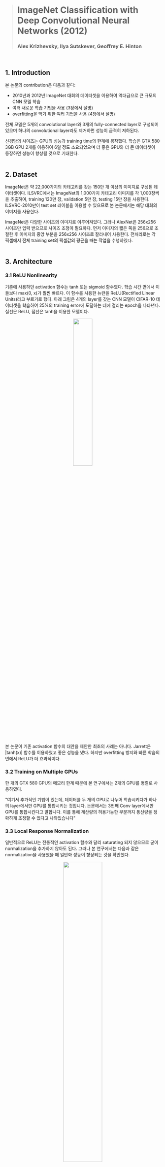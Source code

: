 > # ImageNet Classification with Deep Convolutional Neural Networks (2012)
> ### Alex Krizhevsky, Ilya Sutskever, Geoffrey E. Hinton
</br>

## 1. Introduction
본 논문의 contribution은 다음과 같다:
- 2010년과 2012년 ImageNet 대회의 데이터셋을 이용하여 역대급으로 큰 규모의 CNN 모델 학습
- 여러 새로운 학습 기법을 사용 (3장에서 설명)
- overfitting을 막기 위한 여러 기법을 사용 (4장에서 설명)

전체 모델은 5개의 convolutional layer와 3개의 fully-connected layer로 구성되어 있으며 하나의 convolutional layer라도 제거하면 성능이 급격히 저하된다.

신경망의 사이즈는 GPU의 성능과 training time의 한계에 봉착했다. 학습은 GTX 580 3GB GPU 2개를 이용하여 6일 정도 소요되었으며 더 좋은 GPU와 더 큰 데이터셋이 등장하면 성능이 향상될 것으로 기대한다.
</br>
</br>

## 2. Dataset
ImageNet은 약 22,000가지의 카테고리를 갖는 150만 개 이상의 이미지로 구성된 데이터셋이다.
ILSVRC에서는 ImageNet의 1,000가지 카테고리 이미지를 각 1,000장씩을 추출하여, training 120만 장, validation 5만 장, testing 15만 장을 사용한다.
ILSVRC-2010만이 test set 레이블을 이용할 수 있으므로 본 논문에서는 해당 대회의 이미지를 사용한다.</br>

ImageNet은 다양한 사이즈의 이미지로 이루어져있다. 그러나 AlexNet은 256x256 사이즈만 입력 받으므로 사이즈 조정이 필요하다.
먼저 이미지의 짧은 쪽을 256으로 조절한 후 이미지의 중앙 부분을 256x256 사이즈로 잘라내어 사용한다.
전처리로는 각 픽셀에서 전체 training set의 픽셀값의 평균을 빼는 작업을 수행하였다.
</br>
</br>

## 3. Architecture
### 3.1 ReLU Nonlinearity
기존에 사용하던 activation 함수는 tanh 또는 sigmoid 함수였다. 학습 시간 면에서 이들보다 max(0, x)가 훨씬 빠르다. 이 함수를 사용한 뉴런을 ReLU(Rectified Linear Units)라고 부르기로 했다. 아래 그림은 4개의 layer를 갖는 CNN 모델이 CIFAR-10 데이터셋을 학습하여 25%의 training error에 도달하는 데에 걸리는 epoch을 나타낸다. 실선은 ReLU, 점선은 tanh을 이용한 모델이다.

<p align="center"><img src="https://user-images.githubusercontent.com/86872735/155063648-90cbf655-65ca-483a-90f0-568672d9e77a.png" width="35%"></p>


본 논문이 기존 activation 함수의 대안을 제안한 최초의 사례는 아니다. Jarrett은 |tanh(x)| 함수를 이용하였고 좋은 성능을 냈다. 하지만 overfitting 방지와 빠른 학습의 면에서 ReLU가 더 효과적이다.


### 3.2 Training on Multiple GPUs
한 개의 GTX 580 GPU의 메모리 한계 때문에 본 연구에서는 2개의 GPU를 병렬로 사용하였다. 

"여기서 추가적인 기법이 있는데, 데이터를 두 개의 GPU로 나누어 학습시키다가 하나의 layer에서만 GPU를 통합시키는 것입니다. 논문에서는 3번째 Conv layer에서만 GPU를 통합시킨다고 말합니다. 이를 통해 계산량의 허용가능한 부분까지 통신량을 정확하게 조정할 수 있다고 나와있습니다"


### 3.3 Local Response Normalization
일반적으로 ReLU는 전통적인 activation 함수와 달리 saturating 되지 않으므로 굳이 normalization을 추가하지 않아도 된다. 그러나 본 연구에서는 다음과 같은 normalization을 사용했을 때 일반화 성능이 향상되는 것을 확인했다. 
<p align='center'><img src='https://user-images.githubusercontent.com/86872735/155460331-afb7e938-c5c3-481b-8e5b-d215b62a35c6.png' width='50%'></p>
본 논문에서는 k=2, n=5, α=1E-5, β=0.75 를 사용하였다.


### 3.4 Overlapping Pooling
pooling layer는 동일한 kernel map 내의 이웃한 뉴런들의 정보를 요약하는 역할을 한다.
전통적으로 pooling layer는 overlap 되지 않게(stride를 s, kernel size를 z라고 하면 s = z) 적용해 왔으나 본 논문에서는 overlap 되도록 (s < z) s = 2, z = 3 으로 설정하였다. 그 결과 성능이 향상되었으며 overfitting을 약간 방지하는 효과도 확인하였다.


### 3.5 Overall Architecture
<p align='center'><img src="https://user-images.githubusercontent.com/86872735/155250730-f199b8ee-07ed-445e-a3dc-8dfe30c80b9f.png"></p>

네트워크는 5개의 convolutional layer와 3개의 fully-connected layer로 구성되며 마지막 fully-connected layer의 출력은 softmax 함수를 통해 1000개의 label 중 하나로 결정된다.

* 1st Convolutional Layer
  * input : 224x224x3
  * kernel size : 11x11x3
  * \# of kernels : 96
  * stride : 4
* Response Normalization + Max Pooling
* 2nd Convolutional Layer
  * kernel size : 5x5x48
  * \# of kernels : 256
* Response Normalization + Max Pooling
* 3rd Convolutional Layer
  * kernel size : 3x3x256
  * \# of kernels : 384
* 4th Convolutional Layer
  * kernel size : 3x3x192
  * \# of kernels : 384
* 5th Convolutional Layer
  * kernel size : 3x3x192
  * \# of kernels : 256
* Max Pooling (설명은 없으나 그림에 쓰여있음)
* Fully-Connected Layer
  * \# of neurons : 4096

\* *padding에 대한 설명이 없는 layer는 적당히 추가해야 하는 것 같다* \*
</br>
</br>

## 4. Reducing Overfitting
### 4.1 Data Augmentation
overfitting을 줄이는 가장 간단한 방법은 label-preserving transformation을 이용하여 이미지를 늘리는 것이다. 본 논문에서는 두 가지의 augmentation 방법을 사용하였다.

첫 번째는 이미지의 이동과 수평 반전이다. 256x256 사이즈의 이미지에서 224x224 사이즈의 patch를 추출하여 학습에 이용하였다. 네 부분의 코너와 중앙 부분 중 하나를 선택하고 수평 반전 또한 적용되므로 하나의 원본 이미지를 10가지 경우로 늘리게 된다. 

두 번째는 이미지의 RGB 값에 변화를 주는 것이다. RGB 픽셀값에 주성분 분석을 실시한 뒤 고윳값\*가우시안 랜덤변수(0, 0.01)을 픽셀값에 더해주었다. 

### 4.2 Dropout
여러 다른 모델의 예측을 결합하는 것은 test error를 줄이는 좋은 방법이지만 한번 학습하는데 며칠씩 걸리는 매우 큰 모델에는 적용하기 어렵다. 하지만 효율적으로 그러한 효과를 내는 방법이 바로 "dropout"이다. hidden layer의 각 뉴런은 0.5의 확률로 "drop out" 되며 제거된 뉴런은 예측에 참여하지 않는다. 따라서 매 입력마다 모델은 서로 다른 구조를 가지며 뉴런들은 더 robust한 특징들을 학습하게 된다.

본 논문에서는 두 fully-connected layer 에서 사용하였다.
</br>
</br>

## 5. Details of learning
* optimizer : Stochastic Gradient Descent
* momentum : 0.9
* weight decay : 0.0005
* batch size : 128
* weight 초기화 : N(0, 0.01^2)
* bias 초기화
  * 2, 4, 5 번째 convolutional layer, fully-connected layer : 1
  * 1, 3 번째 convolutional layer : 0
* learning rate : 0.01
  * validation error의 개선이 없으면 10으로 나누어 업데이트
  * 전체 학습 동안 3번 업데이트
* epoch : 90

## 6. Results
<p align="center"><img src="https://user-images.githubusercontent.com/86872735/155488578-ef417e65-158b-49a7-a90a-f90bba37bd81.png" width="85%"></p>
